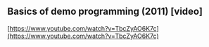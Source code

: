 ## Basics of demo programming (2011) [video]
  
  [https://www.youtube.com/watch?v=TbcZyAO6K7c](https://www.youtube.com/watch?v=TbcZyAO6K7c)
